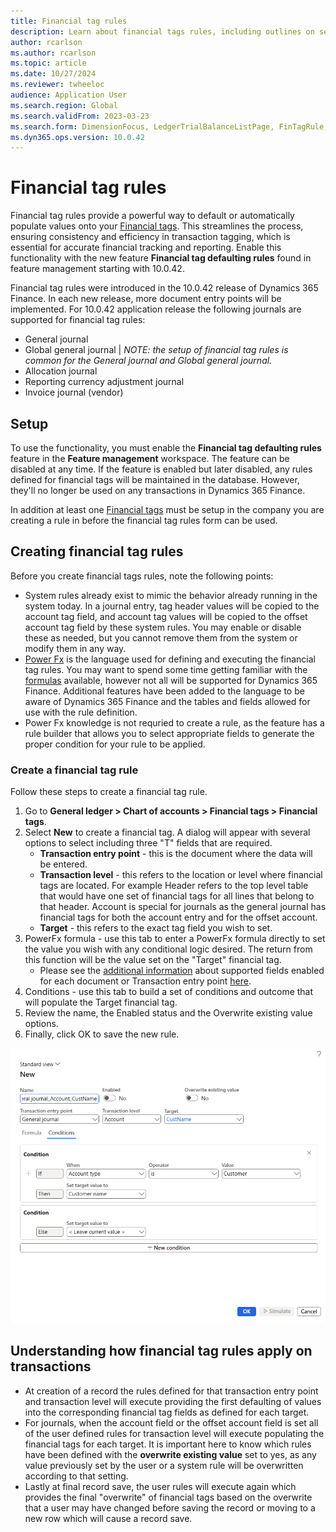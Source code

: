 ```yaml
---
title: Financial tag rules 
description: Learn about financial tags rules, including outlines on setup, the process of creating financial tag rules, and defaulting financial tag values on transactions using copilot with PowerFx formulas
author: rcarlson
ms.author: rcarlson
ms.topic: article
ms.date: 10/27/2024
ms.reviewer: twheeloc
audience: Application User
ms.search.region: Global
ms.search.validFrom: 2023-03-23
ms.search.form: DimensionFocus, LedgerTrialBalanceListPage, FinTagRule, FinancialTags
ms.dyn365.ops.version: 10.0.42
---
```


# Financial tag rules

Financial tag rules provide a powerful way to default or automatically populate values onto your [Financial tags](financial-tag.md).  This streamlines the process, ensuring consistency and efficiency in transaction tagging, which is essential for accurate financial tracking and reporting. Enable this functionality with the new feature **Financial tag defaulting rules** found in feature management starting with 10.0.42. 

Financial tag rules were introduced in the 10.0.42 release of Dynamics 365 Finance. In each new release, more document entry points will be implemented. For 10.0.42 application release the following journals are supported for financial tag rules:

- General journal
- Global general journal | *NOTE: the setup of financial tag rules is common for the General journal and Global general journal.*
- Allocation journal
- Reporting currency adjustment journal
- Invoice journal (vendor)

## Setup

To use the functionality, you must enable the **Financial tag defaulting rules** feature in the **Feature management** workspace. The feature can be disabled at any time. If the feature is enabled but later disabled, any rules defined for financial tags will be maintained in the database. However, they'll no longer be used on any transactions in Dynamics 365 Finance.

In addition at least one [Financial tags](financial-tag.md) must be setup in the company you are creating a rule in before the financial tag rules form can be used.

## Creating financial tag rules

Before you create financial tags rules, note the following points:
- System rules already exist to mimic the behavior already running in the system today.  In a journal entry, tag header values will be copied to the account tag field, and account tag values will be copied to the offset account tag field by these system rules. You may enable or disable these as needed, but you cannot remove them from the system or modify them in any way.
- [Power Fx](https://learn.microsoft.com/en-us/power-platform/power-fx/overview) is the language used for defining and executing the financial tag rules. You may want to spend some time getting familiar with the [formulas](https://learn.microsoft.com/en-us/power-platform/power-fx/formula-reference-overview) available, however not all will be supported for Dynamics 365 Finance.  Additional features have been added to the language to be aware of Dynamics 365 Finance and the tables and fields allowed for use with the rule definition.
- Power Fx knowledge is not requried to create a rule, as the feature has a rule builder that allows you to select appropriate fields to generate the proper condition for your rule to be applied. 

### Create a financial tag rule

Follow these steps to create a financial tag rule.

1. Go to **General ledger \> Chart of accounts \> Financial tags \> Financial tags**.
2. Select **New** to create a financial tag. A dialog will appear with several options to select including three "T" fields that are required.
   - **Transaction entry point** - this is the document where the data will be entered.
   - **Transaction level** - this refers to the location or level where financial tags are located. For example Header refers to the top level table that would have one set of financial tags for all lines that belong to that header. Account is special for journals as the general journal has financial tags for both the account entry and for the offset account.
   - **Target** - this refers to the exact tag field you wish to set.
3. PowerFx formula - use this tab to enter a PowerFx formula directly to set the value you wish with any conditional logic desired.  The return from this function will be the value set on the "Target" financial tag.
   - Please see the [additional information](financial-tag-rule-reference.md) about supported fields enabled for each document or Transaction entry point [here](financial-tag-rule-reference.md). 
4. Conditions - use this tab to build a set of conditions and outcome that will populate the Target financial tag.
5. Review the name, the Enabled status and the Overwrite existing value options.  
6. Finally, click OK to save the new rule. 

[![New Financial tag rule definition](./media/NewRule.png)](./media/NewRule.png)

## Understanding how financial tag rules apply on transactions

- At creation of a record the rules defined for that transaction entry point and transaction level will execute providing the first defaulting of values into the corresponding financial tag fields as defined for each target.
- For journals, when the account field or the offset account field is set all of the user defined rules for transaction level will execute populating the financial tags for each target.  It is important here to know which rules have been defined with the **overwrite existing value** set to yes, as any value previously set by the user or a system rule will be overwritten according to that setting.
- Lastly at final record save, the user rules will execute again which provides the final "overwrite" of financial tags based on the overwrite that a user may have changed before saving the record or moving to a new row which will cause a record save. 





